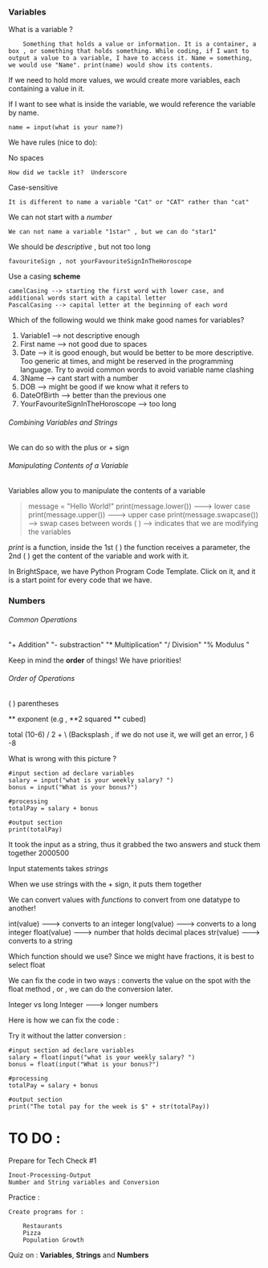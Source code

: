 


### Variables 


What is a variable ? 


		Something that holds a value or information. It is a container, a box , or something that holds something. While coding, if I want to output a value to a variable, I have to access it. Name = something, we would use "Name". print(name) would show its contents. 


If we need to hold more values, we would create more variables, each containing a value in it. 


If I want to see what is inside the variable, we would reference the variable by name.


	name = input(what is your name?)


We have rules (nice to do):


No spaces 

	How did we tackle it?  Underscore

Case-sensitive 

	It is different to name a variable "Cat" or "CAT" rather than "cat"

We can not start with a *number*

	We can not name a variable "1star" , but we can do "star1"


We should be *descriptive* , but not too long

	favouriteSign , not yourFavouriteSignInTheHoroscope

Use a casing **scheme**

	camelCasing --> starting the first word with lower case, and additional words start with a capital letter
	PascalCasing --> capital letter at the beginning of each word



Which of the following would we think make good names for variables? 

1. Variable1 --> not descriptive enough
2. First name --> not good due to spaces
3. Date --> it is good enough, but would be better to be more descriptive. Too generic at times, and might be reserved in the programming language. Try to avoid common words to avoid variable name clashing 
4. 3Name --> cant start with a number
5. DOB --> might be good if we know what it refers to
6. DateOfBirth --> better than the previous one
7. YourFavouriteSignInTheHoroscope --> too long


###### Combining Variables and Strings 


We can do so with the plus or + sign


###### Manipulating Contents of a Variable


Variables allow you to manipulate the contents of a variable

>message = "Hello World!"
  print(message.lower())  ---> lower case
  print(message.upper()) ---> upper case 
  print(message.swapcase()) --> swap cases between words
( ) --> indicates that we are modifying the variables

*print* is a function, inside the 1st (  ) the function receives a parameter, the 2nd ( ) get the content of the variable and work with it. 




In BrightSpace, we have Python Program Code Template. Click on it, and it is a start point for every code that we have. 



### Numbers


###### Common Operations


 "+ Addition"
"- substraction"
"* Multiplication"
"/ Division"
"% Modulus "


Keep in mind the **order** of things! We have priorities!


###### Order of Operations 

( ) parentheses

** exponent (e.g , **2 squared ** cubed)


total (10-6) / 2 + \                                                        (Backsplash , if we do not use it, we will get an error, ) 
6 -8



What is wrong with this picture ? 

	#input section ad declare variables
	salary = input("what is your weekly salary? ")
	bonus = input("What is your bonus?")

	#processing
	totalPay = salary + bonus

	#output section
	print(totalPay) 

It took the input as a string, thus it grabbed the two answers and stuck them together 2000500 

Input statements takes *strings*

When we use strings with the + sign, it puts them together


We can convert values with *functions* to convert from one datatype to another!

int(value)  ---> converts to an integer
long(value) ---> converts to a long integer 
float(value) ---> number that holds decimal places
str(value)    ---> converts to a string


Which function should we use? Since we might have fractions, it is best to select float


We can fix the code in two ways : converts the value on the spot with the float method , or , we can do the conversion later.

Integer vs long Integer ---> longer numbers


Here is how we can fix the code :


Try it without the latter conversion : 




	#input section ad declare variables
	salary = float(input("what is your weekly salary? ")
	bonus = float(input("What is your bonus?")

	#processing
	totalPay = salary + bonus

	#output section
	print("The total pay for the week is $" + str(totalPay)) 




TO DO : 
===========



Prepare for Tech Check #1 

	Inout-Processing-Output
	Number and String variables and Conversion

Practice : 

	Create programs for :

		Restaurants
		Pizza
		Population Growth

Quiz on : **Variables**, **Strings** and **Numbers**





